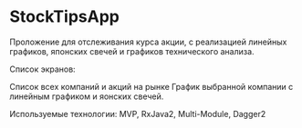 # StockTipsApp

Проложение для отслеживания курса акции, с реализацией линейных графиков, японских свечей и графиков технического анализа.

Список экранов:

  Список всех компаний и акций на рынке
  График выбранной компании с линейным графиком и яонских свечей.
  
  Используемые технологии: MVP, RxJava2, Multi-Module, Dagger2
